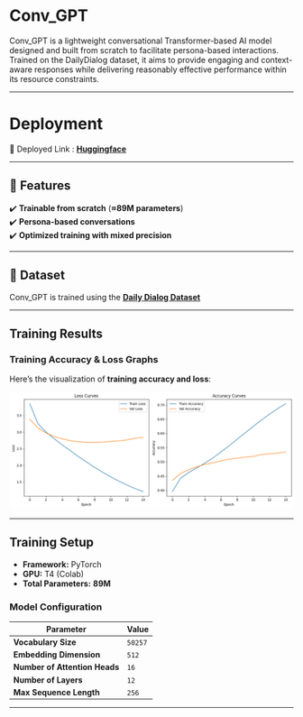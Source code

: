 #  **Conv_GPT**  

Conv_GPT is a lightweight conversational Transformer-based AI model designed and built from scratch to facilitate persona-based interactions. Trained on the DailyDialog dataset, it aims to provide engaging and context-aware responses while delivering reasonably effective performance within its resource constraints.

---

#  **Deployment**
🔗 Deployed Link : **[Huggingface](https://huggingface.co/spaces/nnsohamnn/Conv_GPT)**

---

## 📌 **Features**  

✔️ **Trainable from scratch** (**≈89M parameters**)  
✔️ **Persona-based conversations**  
✔️ **Optimized training with mixed precision**   

---

## 📂 **Dataset**  

Conv_GPT is trained using the **[Daily Dialog Dataset](https://huggingface.co/datasets/li2017dailydialog/daily_dialog)**

---

##  **Training Results**  

### **Training Accuracy & Loss Graphs**  
Here’s the visualization of **training accuracy and loss**:  

![Training Accuracy Results](results.png)  

---

##  **Training Setup**  

- **Framework:** PyTorch  
- **GPU:** T4 (Colab)  
- **Total Parameters:** **89M**    

### **Model Configuration**  
| Parameter       | Value  |
|----------------|--------|
| **Vocabulary Size** | `50257` |
| **Embedding Dimension** | `512` |
| **Number of Attention Heads** | `16` |
| **Number of Layers** | `12` |
| **Max Sequence Length** | `256` |
---

 

 

